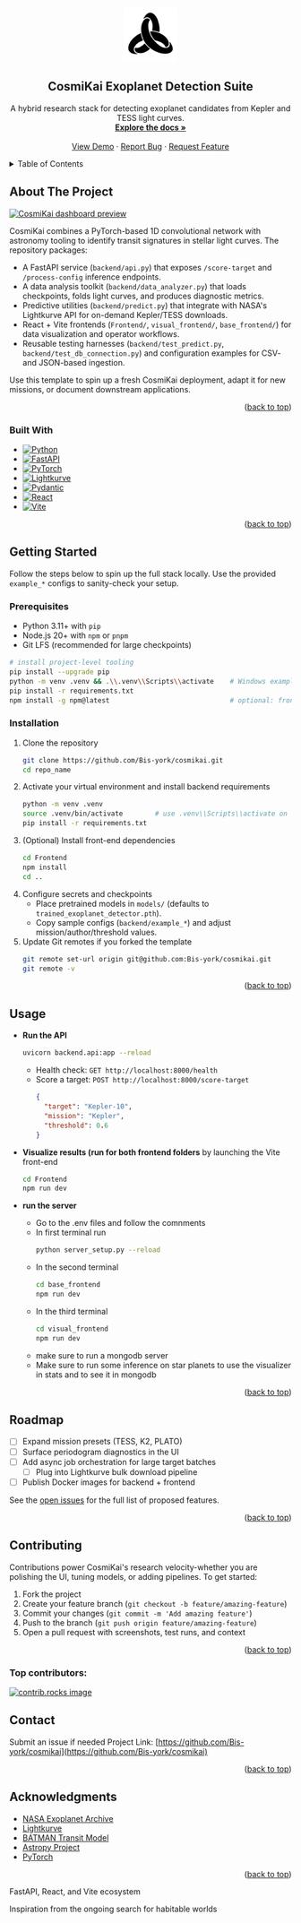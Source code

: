 <!-- Improved compatibility of back to top link: See: https://github.com/othneildrew/Best-README-Template/pull/73 -->
<a id="readme-top"></a>
<!--
*** CosmiKai README Template based on the Best-README-Template.
*** Replace placeholder values (owner, repo, contact info) with your project details.
-->


<br />
<div align="center">
  <a href="https://github.com/Bis-york/cosmikai">
    <img src="https://github.com/Bis-york/cosmikai/blob/main/Copy_of_logos/logo%20black.png?raw=true" alt="Logo" width="96" height="96">
  </a>

<h2 align="center">CosmiKai Exoplanet Detection Suite</h3>

  <p align="center">
    A hybrid research stack for detecting exoplanet candidates from Kepler and TESS light curves.
    <br />
    <a href="https://github.com/Bis-york/cosmikai"><strong>Explore the docs &raquo;</strong></a>
    <br />
    <br />
    <a href="https://github.com/Bis-york/cosmikai#usage">View Demo</a>
    &middot;
    <a href="https://github.com/Bis-york/cosmikai/issues/new?labels=bug&template=bug-report---.md">Report Bug</a>
    &middot;
    <a href="https://github.com/Bis-york/cosmikai/issues/new?labels=enhancement&template=feature-request---.md">Request Feature</a>
  </p>
</div>

<details>
  <summary>Table of Contents</summary>
  <ol>
    <li>
      <a href="#about-the-project">About The Project</a>
      <ul>
        <li><a href="#built-with">Built With</a></li>
      </ul>
    </li>
    <li>
      <a href="#getting-started">Getting Started</a>
      <ul>
        <li><a href="#prerequisites">Prerequisites</a></li>
        <li><a href="#installation">Installation</a></li>
      </ul>
    </li>
    <li><a href="#usage">Usage</a></li>
    <li><a href="#roadmap">Roadmap</a></li>
    <li><a href="#contributing">Contributing</a></li>
    <li><a href="#license">License</a></li>
    <li><a href="#contact">Contact</a></li>
    <li><a href="#acknowledgments">Acknowledgments</a></li>
  </ol>
</details>

## About The Project

[![CosmiKai dashboard preview][product-screenshot]](https://example.com)

CosmiKai combines a PyTorch-based 1D convolutional network with astronomy tooling to identify transit signatures in stellar light curves. The repository packages:

- A FastAPI service (`backend/api.py`) that exposes `/score-target` and `/process-config` inference endpoints.
- A data analysis toolkit (`backend/data_analyzer.py`) that loads checkpoints, folds light curves, and produces diagnostic metrics.
- Predictive utilities (`backend/predict.py`) that integrate with NASA's Lightkurve API for on-demand Kepler/TESS downloads.
- React + Vite frontends (`Frontend/`, `visual_frontend/`, `base_frontend/`) for data visualization and operator workflows.
- Reusable testing harnesses (`backend/test_predict.py`, `backend/test_db_connection.py`) and configuration examples for CSV- and JSON-based ingestion.

Use this template to spin up a fresh CosmiKai deployment, adapt it for new missions, or document downstream applications.

<p align="right">(<a href="#readme-top">back to top</a>)</p>

### Built With

* [![Python][Python-badge]][Python-url]
* [![FastAPI][FastAPI-badge]][FastAPI-url]
* [![PyTorch][PyTorch-badge]][PyTorch-url]
* [![Lightkurve][Lightkurve-badge]][Lightkurve-url]
* [![Pydantic][Pydantic-badge]][Pydantic-url]
* [![React][React.js]][React-url]
* [![Vite][Vite-badge]][Vite-url]

<p align="right">(<a href="#readme-top">back to top</a>)</p>

## Getting Started

Follow the steps below to spin up the full stack locally. Use the provided `example_*` configs to sanity-check your setup.

### Prerequisites

- Python 3.11+ with `pip`
- Node.js 20+ with `npm` or `pnpm`
- Git LFS (recommended for large checkpoints)

```sh
# install project-level tooling
pip install --upgrade pip
python -m venv .venv && .\\.venv\\Scripts\\activate    # Windows example
pip install -r requirements.txt
npm install -g npm@latest                              # optional: front-end tooling
```

### Installation

1. Clone the repository
   ```sh
   git clone https://github.com/Bis-york/cosmikai.git
   cd repo_name
   ```
2. Activate your virtual environment and install backend requirements
   ```sh
   python -m venv .venv
   source .venv/bin/activate        # use .venv\\Scripts\\activate on Windows
   pip install -r requirements.txt
   ```
3. (Optional) Install front-end dependencies
   ```sh
   cd Frontend
   npm install
   cd ..
   ```
4. Configure secrets and checkpoints
   - Place pretrained models in `models/` (defaults to `trained_exoplanet_detector.pth`).
   - Copy sample configs (`backend/example_*`) and adjust mission/author/threshold values.
5. Update Git remotes if you forked the template
   ```sh
   git remote set-url origin git@github.com:Bis-york/cosmikai.git
   git remote -v
   ```

<p align="right">(<a href="#readme-top">back to top</a>)</p>

## Usage

- **Run the API**
  ```sh
  uvicorn backend.api:app --reload
  ```
  - Health check: `GET http://localhost:8000/health`
  - Score a target: `POST http://localhost:8000/score-target`
    ```json
    {
      "target": "Kepler-10",
      "mission": "Kepler",
      "threshold": 0.6
    }
    ```

- **Visualize results (run for both frontend folders** by launching the Vite front-end
  ```sh
  cd Frontend
  npm run dev
  ```
- **run the server**
  - Go to the .env files and follow the comnments
  - In first terminal run
    ```sh
    python server_setup.py --reload
    ```
  - In the second terminal
    ```sh
    cd base_frontend
    npm run dev
    ```
  - In the third terminal
    ```sh
    cd visual_frontend
    npm run dev
    ```
  - make sure to run a mongodb server
  - Make sure to run some inference on star planets to use the visualizer in stats and to see it in mongodb 


<p align="right">(<a href="#readme-top">back to top</a>)</p>

## Roadmap

- [ ] Expand mission presets (TESS, K2, PLATO)
- [ ] Surface periodogram diagnostics in the UI
- [ ] Add async job orchestration for large target batches
    - [ ] Plug into Lightkurve bulk download pipeline
- [ ] Publish Docker images for backend + frontend

See the [open issues](https://github.com/Bis-york/cosmikai/issues) for the full list of proposed features.

<p align="right">(<a href="#readme-top">back to top</a>)</p>

## Contributing

Contributions power CosmiKai's research velocity-whether you are polishing the UI, tuning models, or adding pipelines. To get started:

1. Fork the project
2. Create your feature branch (`git checkout -b feature/amazing-feature`)
3. Commit your changes (`git commit -m 'Add amazing feature'`)
4. Push to the branch (`git push origin feature/amazing-feature`)
5. Open a pull request with screenshots, test runs, and context

<p align="right">(<a href="#readme-top">back to top</a>)</p>

### Top contributors:

<a href="https://github.com/Bis-york/cosmikai/graphs/contributors">
  <img src="https://contrib.rocks/image?repo=Bis-york/cosmikai" alt="contrib.rocks image" />
</a>

## Contact
Submit an issue if needed
Project Link: [https://github.com/Bis-york/cosmikai](https://github.com/Bis-york/cosmikai)

<p align="right">(<a href="#readme-top">back to top</a>)</p>

## Acknowledgments

* [NASA Exoplanet Archive](https://exoplanetarchive.ipac.caltech.edu/)
* [Lightkurve](https://docs.lightkurve.org/)
* [BATMAN Transit Model](https://www.cfa.harvard.edu/~lkreidberg/batman/)
* [Astropy Project](https://www.astropy.org/)
* [PyTorch](https://pytorch.org/)

<p align="right">(<a href="#readme-top">back to top</a>)</p>

<!-- MARKDOWN LINKS & IMAGES -->
[contributors-shield]: https://img.shields.io/github/contributors/Bis-york/cosmikai.svg?style=for-the-badge
[contributors-url]: https://github.com/Bis-york/cosmikai/graphs/contributors
[forks-shield]: https://img.shields.io/github/forks/Bis-york/cosmikai.svg?style=for-the-badge
[forks-url]: https://github.com/Bis-york/cosmikai/network/members
[stars-shield]: https://img.shields.io/github/stars/Bis-york/cosmikai.svg?style=for-the-badge
[stars-url]: https://github.com/Bis-york/cosmikai/stargazers
[issues-shield]: https://img.shields.io/github/issues/Bis-york/cosmikai.svg?style=for-the-badge
[issues-url]: https://github.com/Bis-york/cosmikai/issues
[license-shield]: https://img.shields.io/github/license/Bis-york/cosmikai.svg?style=for-the-badge
[license-url]: https://github.com/Bis-york/cosmikai/blob/main/LICENSE
[linkedin-shield]: https://img.shields.io/badge/-LinkedIn-black.svg?style=for-the-badge&logo=linkedin&colorB=555
[linkedin-url]: https://linkedin.com/in/linkedin_username
[product-screenshot]: images/screenshot.png

[Python-badge]: https://img.shields.io/badge/Python-14354C?style=for-the-badge&logo=python&logoColor=white
[Python-url]: https://www.python.org/
[FastAPI-badge]: https://img.shields.io/badge/FastAPI-009688?style=for-the-badge&logo=fastapi&logoColor=white
[FastAPI-url]: https://fastapi.tiangolo.com/
[PyTorch-badge]: https://img.shields.io/badge/PyTorch-EE4C2C?style=for-the-badge&logo=pytorch&logoColor=white
[PyTorch-url]: https://pytorch.org/
[Lightkurve-badge]: https://img.shields.io/badge/Lightkurve-1B2A4B?style=for-the-badge
[Lightkurve-url]: https://docs.lightkurve.org/
[Pydantic-badge]: https://img.shields.io/badge/Pydantic-0082C9?style=for-the-badge&logo=pydantic&logoColor=white
[Pydantic-url]: https://docs.pydantic.dev/
[Vite-badge]: https://img.shields.io/badge/Vite-646CFF?style=for-the-badge&logo=vite&logoColor=white
[React.js]: https://img.shields.io/badge/React-20232A?style=for-the-badge&logo=react&logoColor=61DAFB
[React-url]: https://reactjs.org/
[Vite-url]: https://vitejs.dev/

FastAPI, React, and Vite ecosystem

Inspiration from the ongoing search for habitable worlds
